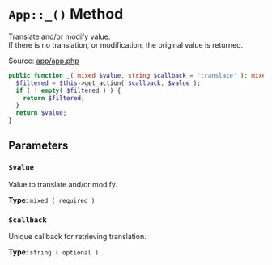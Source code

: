# `App::_()` Method
Translate and/or modify value.       
If there is no translation, or modification, the original value is returned.

Source: [app/app.php](https://github.com/BoidCMS/BoidCMS/blob/master/app/app.php)
```php
public function _( mixed $value, string $callback = 'translate' ): mixed {
  $filtered = $this->get_action( $callback, $value );
  if ( ! empty( $filtered ) ) {
    return $filtered;
  }
  return $value;
}
```

## Parameters

### `$value`
Value to translate and/or modify.     

**Type**: `mixed ( required )`

### `$callback`
Unique callback for retrieving translation.       

**Type**: `string ( optional )`
